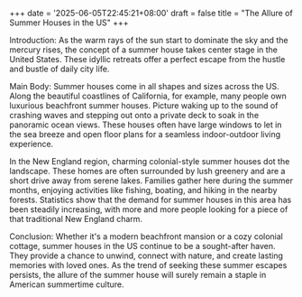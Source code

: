 +++
date = '2025-06-05T22:45:21+08:00'
draft = false
title = "The Allure of Summer Houses in the US"
+++

Introduction: As the warm rays of the sun start to dominate the sky and the mercury rises, the concept of a summer house takes center stage in the United States. These idyllic retreats offer a perfect escape from the hustle and bustle of daily city life.

Main Body: Summer houses come in all shapes and sizes across the US. Along the beautiful coastlines of California, for example, many people own luxurious beachfront summer houses. Picture waking up to the sound of crashing waves and stepping out onto a private deck to soak in the panoramic ocean views. These houses often have large windows to let in the sea breeze and open floor plans for a seamless indoor-outdoor living experience.

In the New England region, charming colonial-style summer houses dot the landscape. These homes are often surrounded by lush greenery and are a short drive away from serene lakes. Families gather here during the summer months, enjoying activities like fishing, boating, and hiking in the nearby forests. Statistics show that the demand for summer houses in this area has been steadily increasing, with more and more people looking for a piece of that traditional New England charm.

Conclusion: Whether it's a modern beachfront mansion or a cozy colonial cottage, summer houses in the US continue to be a sought-after haven. They provide a chance to unwind, connect with nature, and create lasting memories with loved ones. As the trend of seeking these summer escapes persists, the allure of the summer house will surely remain a staple in American summertime culture.